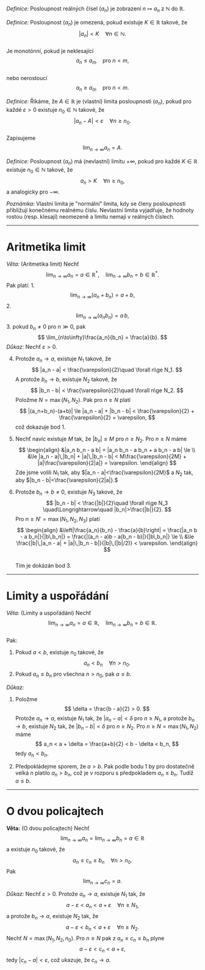 *Definice:* Posloupnost reálných čísel $(a_n)$ je zobrazení $n\mapsto a_n$ z $\mathbb{N}$ do $\mathbb{R}.$ 

*Definice:* Posloupnost $(a_n)$ je omezená, pokud existuje $K\in\mathbb{R}$ takové, že 
$$
|a_n|<K \quad \forall n\in\mathbb{N}.
$$  
Je monotónní, pokud je neklesající  
$$
a_n\le a_m \quad \text{pro }n<m,
$$  
nebo nerostoucí  
$$
a_n\ge a_m \quad \text{pro }n<m.
$$

*Definice:* Říkáme, že $A\in\mathbb{R}$ je (vlastní) limita posloupnosti $(a_n)$, pokud pro každé $\varepsilon>0$ existuje $n_0\in\mathbb{N}$ takové, že  
$$
|a_n - A| < \varepsilon \quad \forall n\ge n_0.
$$  
Zapisujeme  
$$
\lim_{n\to\infty} a_n = A.
$$

*Definice:* Posloupnost $(a_n)$ má (nevlastní) limitu $+\infty$, pokud pro každé $K\in\mathbb{R}$ existuje $n_0\in\mathbb{N}$ takové, že  
$$
a_n > K \quad \forall n\ge n_0,
$$
a analogicky pro $-\infty$. 

*Poznámka:* Vlastní limita je "normální" limita, kdy se členy posloupnosti přibližují konečnému reálnému číslu. Nevlastní limita vyjadřuje, že hodnoty rostou (resp. klesají) neomezeně a limitu nemají v reálných číslech.

---
# Aritmetika limit
*Věta:* (Aritmetika limit) Nechť  
$$
\lim_{n\to\infty}a_n = a \in \mathbb{R}^*,\quad \lim_{n\to\infty}b_n = b \in \mathbb{R}^*.
$$
Pak platí:
1.  
$$
\lim_{n\to\infty}(a_n + b_n) = a + b,
$$
2.  
$$
\lim_{n\to\infty}(a_n b_n) = a\,b,
$$
3. pokud $b_n\neq0$ pro $n\gg0$, pak  
$$
\lim_{n\to\infty}\frac{a_n}{b_n} = \frac{a}{b}.
$$
*Důkaz:* Nechť $\varepsilon>0$.  

4. Protože $a_n\to a$, existuje $N_1$ takové, že  
$$
   |a_n - a| < \frac{\varepsilon}{2}\quad \forall n\ge N_1.
$$
   A protože $b_n\to b$, existuje $N_2$ takové, že  
$$
   |b_n - b| < \frac{\varepsilon}{2}\quad \forall n\ge N_2.
$$
   Položme $N=\max(N_1,N_2)$. Pak pro $n\ge N$ platí  
$$
   |(a_n+b_n)-(a+b)| \le |a_n - a| + |b_n - b| < \frac{\varepsilon}{2} + \frac{\varepsilon}{2} = \varepsilon,
$$
   což dokazuje bod 1.

2. Nechť navíc existuje $M$ tak, že $|b_n|\le M$ pro $n\ge N_2$. Pro $n\ge N$ máme  
$$
\begin{align}
   &|a_n b_n - a b|
   = |a_n b_n - a b_n + a b_n - a b|
   \le \\
   &\le |a_n - a|\,|b_n| + |a|\,|b_n - b|
   < M\frac{\varepsilon}{2M} + |a|\frac{\varepsilon}{2|a|}
   = \varepsilon.
\end{align}
$$
   Zde jsme volili $N_1$ tak, aby $|a_n - a|<\frac{\varepsilon}{2M}$ a $N_2$ tak, aby $|b_n - b|<\frac{\varepsilon}{2|a|}.$

3. Protože $b_n\to b\neq0$, existuje $N_3$ takové, že  
$$
   |b_n - b| < \frac{|b|}{2}\quad \forall n\ge N_3
   \quad\Longrightarrow\quad
   |b_n|>\frac{|b|}{2}.
$$
   Pro $n\ge N'=\max(N_1,N_2,N_3)$ platí
$$
\begin{align}
   &\left|\frac{a_n}{b_n} - \frac{a}{b}\right|
   = \frac{|a_n b - a b_n|}{|b\,b_n|}
= \frac{|(a_n - a)b - a(b_n - b)|}{|b\,b_n|}
   \le \\ &\le \frac{|b|\,|a_n - a| + |a|\,|b_n - b|}{|b|\,(|b|/2)}
   < \varepsilon.
\end{align}
$$  
   Tím je dokázán bod 3.

---

# Limity a uspořádání
*Věta*: (Limity a uspořádání) Nechť  
$$
\lim_{n\to\infty}a_n = a \in \mathbb{R},\quad \lim_{n\to\infty}b_n = b \in \mathbb{R}.
$$  
Pak:
1. Pokud $a < b$, existuje $n_0$ takové, že  
$$
   a_n < b_n\quad \forall n>n_0.
$$
2. Pokud $a_n \le b_n$ pro všechna $n>n_0$, pak $a \le b$. 

*Důkaz:*  
1. Položme 
$$
   \delta = \frac{b - a}{2} > 0.
$$
   Protože $a_n\to a$, existuje $N_1$ tak, že $|a_n - a|<\delta$ pro $n\ge N_1$, a protože $b_n\to b$, existuje $N_2$ tak, že $|b_n - b|<\delta$ pro $n\ge N_2$. Pro $n\ge N=\max(N_1,N_2)$ máme  
$$
   a_n < a + \delta = \frac{a+b}{2}
   < b - \delta < b_n,
$$
   tedy $a_n<b_n$.

2. Předpokládejme sporem, že $a>b$. Pak podle bodu 1 by pro dostatečně velká $n$ platilo $a_n > b_n$, což je v rozporu s předpokladem $a_n\le b_n$. Tudíž $a\le b$.

---

# O dvou policajtech 
**Věta:** (O dvou policajtech) Nechť  
$$
\lim_{n\to\infty}a_n = \lim_{n\to\infty}b_n = a \in \mathbb{R}
$$
a existuje $n_0$ takové, že  
$$
a_n \le c_n \le b_n \quad \forall n>n_0.
$$
Pak  
$$
\lim_{n\to\infty}c_n = a.
$$

*Důkaz:* Nechť $\varepsilon>0$. Protože $a_n\to a$, existuje $N_1$ tak, že  
$$
a - \varepsilon < a_n < a + \varepsilon \quad \forall n\ge N_1,
$$
a protože $b_n\to a$, existuje $N_2$ tak, že  
$$
a - \varepsilon < b_n < a + \varepsilon \quad \forall n\ge N_2.
$$
Nechť $N=\max(N_1,N_2,n_0)$. Pro $n\ge N$ pak z $a_n\le c_n\le b_n$ plyne  
$$
a - \varepsilon < c_n < a + \varepsilon,
$$
tedy $|c_n - a|<\varepsilon$, což ukazuje, že $c_n\to a$.
